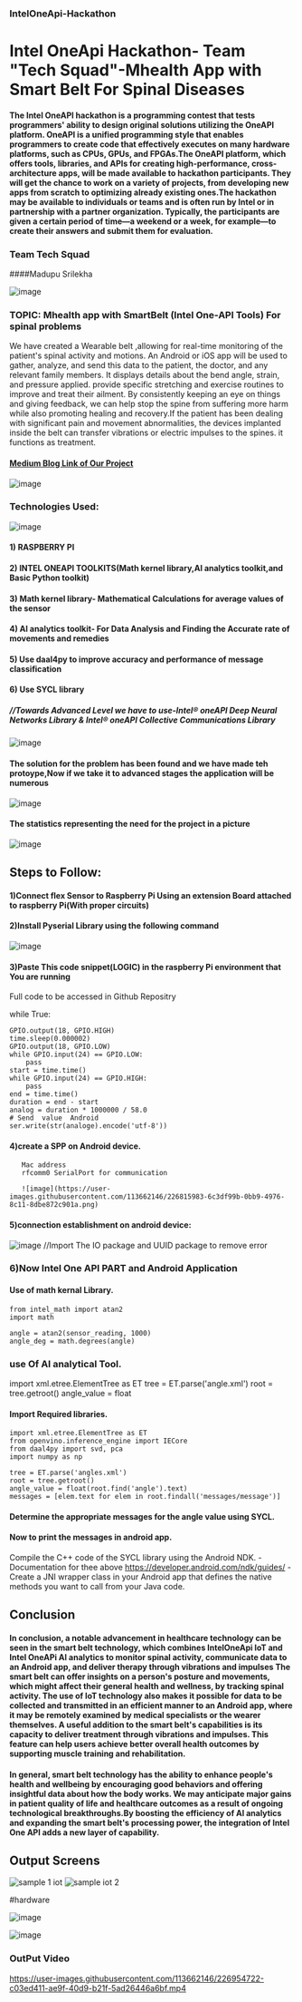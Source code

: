 ### IntelOneApi-Hackathon
# Intel OneApi Hackathon- Team "Tech Squad"-Mhealth App with Smart Belt For Spinal Diseases
#### The Intel OneAPI hackathon is a programming contest that tests programmers' ability to design original solutions utilizing the OneAPI platform. OneAPI is a unified programming style that enables programmers to create code that effectively executes on many hardware platforms, such as CPUs, GPUs, and FPGAs.The OneAPI platform, which offers tools, libraries, and APIs for creating high-performance, cross-architecture apps, will be made available to hackathon participants. They will get the chance to work on a variety of projects, from developing new apps from scratch to optimizing already existing ones.The hackathon may be available to individuals or teams and is often run by Intel or in partnership with a partner organization. Typically, the participants are given a certain period of time—a weekend or a week, for example—to create their answers and submit them for evaluation.

### Team Tech Squad

####Madupu Srilekha

![image](https://user-images.githubusercontent.com/113164986/236612911-a2bae968-1b7d-4bba-98de-138fd7bd7916.png)




### TOPIC: Mhealth app with SmartBelt (Intel One-API Tools) For spinal problems

We have created a Wearable belt ,allowing for real-time monitoring of the patient's spinal activity and motions. An Android or iOS app will be used to gather, analyze, and send this data to the patient, the doctor, and any relevant family members. It displays details about the bend angle, strain, and pressure applied. provide specific stretching and exercise routines to improve and treat their ailment. By consistently keeping an eye on things and giving feedback, we can help stop the spine from suffering more harm while also promoting healing and recovery.If the patient has been dealing with significant pain and movement abnormalities, the devices implanted inside the belt can transfer vibrations or electric impulses to the spines. it functions as treatment.

#### [Medium Blog Link of Our Project ](https://medium.com/@srilekhamadupu2002/mhealth-app-for-undeserved-communities-mainly-for-spinal-cord-issues-4614de2e50b2)


![image](https://user-images.githubusercontent.com/113164986/236612968-47613908-3edb-47e0-9e69-865aff54c91d.png)


### Technologies Used:

![image](https://user-images.githubusercontent.com/113164986/236613018-799c351f-878e-4346-8ecd-52fb89197d22.png)



#### 1) RASPBERRY PI
#### 2) INTEL ONEAPI TOOLKITS(Math kernel library,AI analytics toolkit,and Basic Python toolkit)
#### 3) Math kernel library- Mathematical Calculations for average values of the sensor
#### 4) AI analytics toolkit- For Data Analysis and Finding the Accurate rate of movements and remedies
#### 5) Use daal4py to improve accuracy and performance of message classification
#### 6) Use SYCL library

##### //Towards Advanced Level we have to use-Intel® oneAPI Deep Neural Networks Library & Intel® oneAPI Collective Communications Library

![image](https://user-images.githubusercontent.com/113164986/236613119-363b5c89-5d2a-428d-b332-7652626a94a6.png)


#### The solution for the problem has been found and we have made teh protoype,Now if we take it to advanced stages the application will be numerous
![image](https://user-images.githubusercontent.com/113662146/226716356-f075e7fc-b801-4608-8f60-b41ea8ed434d.png)

#### The statistics representing the need for the project in a picture
![image](https://user-images.githubusercontent.com/113662146/226716649-837d2930-4768-4095-b1c6-9bbff09613ae.png)


## Steps to Follow:

#### 1)Connect flex Sensor to Raspberry Pi Using an extension Board attached to raspberry Pi(With proper circuits) 
 
#### 2)Install Pyserial Library using the following command
![image](https://user-images.githubusercontent.com/113662146/226814998-9476c6da-e1a9-47ea-bd54-fbddf19ba34c.png)

#### 3)Paste This code snippet(LOGIC) in the raspberry Pi environment that You are running
Full code to be accessed in Github Repositry

while True:
     
    
    GPIO.output(18, GPIO.HIGH)
    time.sleep(0.000002)
    GPIO.output(18, GPIO.LOW)
    while GPIO.input(24) == GPIO.LOW:
        pass
    start = time.time()
    while GPIO.input(24) == GPIO.HIGH:
        pass
    end = time.time()
    duration = end - start
    analog = duration * 1000000 / 58.0
    # Send  value  Android 
    ser.write(str(analoge).encode('utf-8'))
    
 #### 4)create a SPP on Android device.
 ```
    Mac address
    rfcomm0 SerialPort for communication
    
    ![image](https://user-images.githubusercontent.com/113662146/226815983-6c3df99b-0bb9-4976-8c11-8dbe872c901a.png)
```
#### 5)connection establishment on android device:

 ![image](https://user-images.githubusercontent.com/113662146/226824961-aaaf6b1a-b509-4631-8598-4c85c9effe86.png)
 //Import The IO package and UUID package to remove error

### 6)Now Intel One API PART and Android Application 

#### Use of math kernal Library.
```
from intel_math import atan2
import math

angle = atan2(sensor_reading, 1000)
angle_deg = math.degrees(angle)
```
### use Of AI analytical Tool.

import xml.etree.ElementTree as ET
tree = ET.parse('angle.xml')
root = tree.getroot()
angle_value = float
#### Import  Required libraries.

```
import xml.etree.ElementTree as ET
from openvino.inference_engine import IECore
from daal4py import svd, pca
import numpy as np

tree = ET.parse('angles.xml')
root = tree.getroot()
angle_value = float(root.find('angle').text)
messages = [elem.text for elem in root.findall('messages/message')]
```
#### Determine the appropriate messages for the angle value using SYCL.


#### Now to print the messages in android app.


Compile the C++ code of the SYCL library using the Android NDK.
-Documentation for thee above
https://developer.android.com/ndk/guides/
-Create a JNI wrapper class in your Android app that defines the native methods you want to call from your Java code.


## Conclusion

#### In conclusion, a notable advancement in healthcare technology can be seen in the smart belt technology, which combines IntelOneApi IoT and  Intel OneAPi AI analytics to monitor spinal activity, communicate data to an Android app, and deliver therapy through vibrations and impulses The smart belt can offer insights on a person's posture and movements, which might affect their general health and wellness, by tracking spinal activity. The use of IoT technology also makes it possible for data to be collected and transmitted in an efficient manner to an Android app, where it may be remotely examined by medical specialists or the wearer themselves. A useful addition to the smart belt's capabilities is its capacity to deliver treatment through vibrations and impulses. This feature can help users achieve better overall health outcomes by supporting muscle training and rehabilitation.

#### In general, smart belt technology has the ability to enhance people's health and wellbeing by encouraging good behaviors and offering insightful data about how the body works. We may anticipate major gains in patient quality of life and healthcare outcomes as a result of ongoing technological breakthroughs.By boosting the efficiency of AI analytics and expanding the smart belt's processing power, the integration of Intel One API adds a new layer of capability.


## Output Screens

![sample 1 iot](https://user-images.githubusercontent.com/113662146/226892845-5def573f-55d5-4b9c-9310-a3783314b8b5.jpg)
![sample iot 2](https://user-images.githubusercontent.com/113662146/226892817-9cbad78b-10ff-4964-bd87-98f2cc4a6cbf.jpg)
 
 #hardware
 
 ![image](https://user-images.githubusercontent.com/113164986/236613332-54e3ab6e-29a2-4fa6-98f0-d002c96bbe34.png)

![image](https://user-images.githubusercontent.com/113164986/236613262-aca525f6-5013-4417-a593-a156148b98e2.png)


### OutPut Video
https://user-images.githubusercontent.com/113662146/226954722-c03ed411-ae9f-40d9-b21f-5ad26446a6bf.mp4









